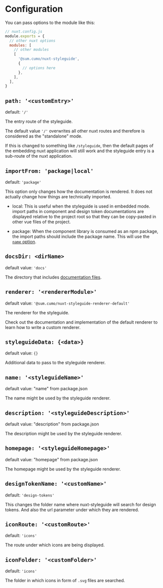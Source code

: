 # Configuration

You can pass options to the module like this:

```js
// nuxt.config.js
module.exports = {
  // other nuxt options
  modules: [
    // other modules
    [
      '@sum.cumo/nuxt-styleguide',
      {
        // options here
      },
    ],
  ],
}
```

## `path: '<customEntry>'`

default: `'/'`

The entry route of the styleguide.

The default value `'/'` overwrites all other nuxt routes and therefore
is considered as the "standalone" mode.

If this is changed to something like `/styleguide`, then the
default pages of the embedding nuxt application will still work
and the styleguide entry is a sub-route of the nuxt application.

## `importFrom: 'package|local'`

default: `'package'`

This option only changes how the documentation is rendered. It does not actually
change how things are technically imported.

* local:
  This is useful when the styleguide is used in embedded mode.
  import paths in component and design token documentations
  are displayed relative to the project root so that they can be copy-pasted
  in other vue files of the project.

* package:
  When the component library is consumed as an npm package, the import paths
  should include the package name. This will use the [`name` option](#name-styleguidename).

## `docsDir: <dirName>`

default value: `'docs'`

The directory that includes [documentation files](~/docs/writing-documentation).

## `renderer: '<rendererModule>'`

default value: `'@sum.cumo/nuxt-styleguide-renderer-default'`

The renderer for the styleguide.

Check out the <repo-link file="packages/nuxt-styleguide-renderer-default">documentation and implementation of the
default renderer</repo-link> to learn how to write a custom renderer.

## `styleguideData: {<data>}`

default value: `{}`

Additional data to pass to the styleguide renderer.

## `name: '<styleguideName>'`

default value: "name" from package.json

The name might be used by the <repo-link file="packages/nuxt-styleguide-renderer-default">styleguide renderer</repo-link>.

## `description: '<styleguideDescription>'`

default value: "description" from package.json

The description might be used by the <repo-link file="packages/nuxt-styleguide-renderer-default">styleguide renderer</repo-link>.

## `homepage: '<styleguideHomepage>'`

default value: "homepage" from package.json

The homepage might be used by the <repo-link file="packages/nuxt-styleguide-renderer-default">styleguide renderer</repo-link>.

## `designTokenName: '<customName>'`

default: `'design-tokens'`

This changes the folder name where nuxt-styleguide will search
for design tokens. And also the url parameter under which they are rendered.

## `iconRoute: '<customRoute>'`

default: `'icons'`

The route under which icons are being displayed.

## `iconFolder: '<customFolder>'`

default: `'icons'`

The folder in which icons in form of `.svg` files are searched.
